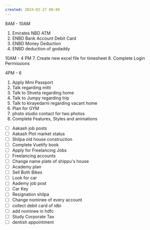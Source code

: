 ```yaml
---
created: 2024-02-27 00:08
---
```

8AM - 10AM

1. Emirates NBD ATM
2. ENBD Bank Account Debit Card
4. ENBD Money Deduction
5. ENBD deduction of godaddy

10AM - 4 PM
7. Create new excel file for timesheet
8. Complete Login Permissions

4PM - 6
1. Apply Mmi Passport
2. Talk regarding mitti
3. Talk to Shveta regarding home
4. Talk to Jumpy regarding trip
5. Talk to kirayedarni regarding vacant home
6. Plan for GYM
7. photo studio contact for two photos
8. Complete Features, Styles and animations


- [ ] Aakash job posts
- [ ] Aakash Plot market status
- [ ] Shilpa old house construction
- [ ] Complete Vuetify book
- [ ] Apply for Freelancing Jobs
- [ ] Freelancing accounts
- [ ] Change name plate of shippu's house 
- [ ] Academy plan 
- [ ] Sell Both Bikes
- [ ] Look for car
- [ ] Aademy job post
- [ ] Car Key 
- [ ] Resignation shilpa
- [ ] Change nominee of every account
- [ ] collect debit card of idbi
- [ ] add nominee in hdfc 
- [ ] Study Corporate Tax
- [ ] dentish appointment 